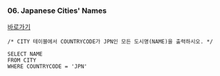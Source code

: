 ### 06. Japanese Cities' Names
[바로가기](https://www.hackerrank.com/challenges/japanese-cities-name/problem)
```MySQL
/* CITY 테이블에서 COUNTRYCODE가 JPN인 모든 도시명(NAME)을 출력하시오. */

SELECT NAME
FROM CITY
WHERE COUNTRYCODE = 'JPN'
```
